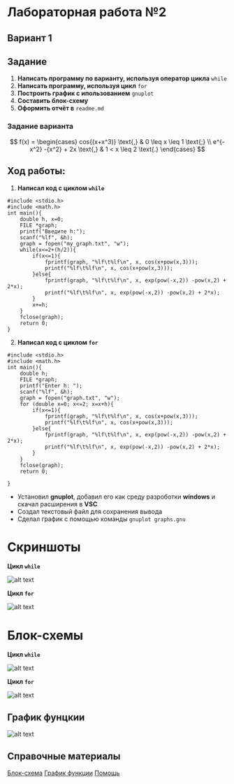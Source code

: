 # Лабораторная работа №2
## Вариант 1
## Задание 
1. **Написать программу по варианту, используя оператор цикла** `while`
2. **Написать программу, используя цикл** `for`
3. **Построить график с ипользованием** `gnuplot`
4. **Составить блок-схему**
5. **Оформить отчёт в** `readme.md`
### Задание варианта 
$$
f(x) =
  \begin{cases}
    cos{(x+x^3)} \text{,}       & 0 \leq x \leq 1 \text{;} \\
    e^{-x^2} -{x^2} + 2x \text{,} & 1 < x \leq 2 \text{.}
  \end{cases}
$$
## Ход работы:
1. **Написал код с циклом `while`**
```
#include <stdio.h>
#include <math.h>
int main(){
    double h, x=0;
    FILE *graph;
    printf("Введите h:");
    scanf("%lf", &h);
    graph = fopen("my_graph.txt", "w");
    while(x<=2+(h/2)){
        if(x<=1){
            fprintf(graph, "%lf\t%lf\n", x, cos(x+pow(x,3)));
            printf("%lf\t%lf\n", x, cos(x+pow(x,3)));
        }else{
            fprintf(graph, "%lf\t%lf\n", x, exp(pow(-x,2)) -pow(x,2) + 2*x);
            printf("%lf\t%lf\n", x, exp(pow(-x,2)) -pow(x,2) + 2*x);
        }
        x+=h;
    }
    fclose(graph);
    return 0;
}  
```
2. **Написал код с циклом `for`**
```
#include <stdio.h>
#include <math.h>
int main(){
    double h;
    FILE *graph;
    printf("Enter h: ");
    scanf("%lf", &h);
    graph = fopen("graph.txt", "w");
    for (double x=0; x<=2; x=x+h){
        if(x<=1){
            fprintf(graph, "%lf\t%lf\n", x, cos(x+pow(x,3)));
            printf("%lf\t%lf\n", x, cos(x+pow(x,3)));
        }else{
            fprintf(graph, "%lf\t%lf\n", x, exp(pow(-x,2)) -pow(x,2) + 2*x);
            printf("%lf\t%lf\n", x, exp(pow(-x,2)) -pow(x,2) + 2*x);
        }
    }
    fclose(graph);
    return 0;
        
}
```
- Установил **gnuplot**, добавил его как среду разроботки **windows** и скачал расширения в **VSC**
- Создал текстовый файл для сохранения вывода
- Сделал график с помощью команды ``gnuplot graphs.gnu``

# Скриншоты
**Цикл `while`**

![alt text](reswhile-1.png)

**Цикл `for`**

![alt text](resfor-1.png)

# Блок-схемы
**Цикл `while`**

![alt text](diagramW.png)

**Цикл `for`**

![alt text](diagramF.png)

## График фунцкии

![alt text](diagramm.png)

## Справочные материалы
[Блок-схема](https://programforyou.ru/block-diagram-redactor)
[График функции](https://www.cyberforum.ru/attachments/460666d1417376612)
[Помощь](https://studassistent.ru/c/vyvesti-tablicu-znacheniy-funkcii-c-si)